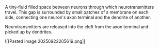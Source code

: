 A tiny-fluid filled space between neurons through which neurotransmitters travel. This gap is surrounded by small patches of a membrane on each side, connecting one neuron's axon terminal and the dendrite of another.

Neurotransmitters are released into the cleft from the axon terminal and picked up by dendrites.

![[Pasted image 20250922205619.png]] 
